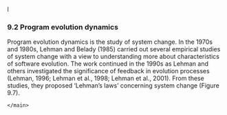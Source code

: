 <DOCTYPE html> 
<html lang="en">
<head>
    <meta charset="UTF-8">
    <meta http-equiv="X-UA-Compatible" content="IE=edge">
    <meta name="viewport" content="width=device-width, initial-scale=1.0">
    <title>Software evolution</title>
    l
</head>
<body>
    <main>
<section>

<article>
    <h1>9.2 Program evolution dynamics</h1>
</article>

<article>
    <p> Program evolution dynamics is the study of system change. In the 1970s and 1980s, Lehman and Belady (1985) carried out several empirical studies of system change with a view to understanding more about characteristics of software evolution. The work continued in the 1990s as Lehman and others investigated the significance of feedback in evolution processes (Lehman, 1996; Lehman et al., 1998; Lehman et al., 2001). From these studies, they proposed ‘Lehman’s laws’ concerning system change (Figure 9.7).</p>
</article>

</section>

    </main>
</body>
</html>
